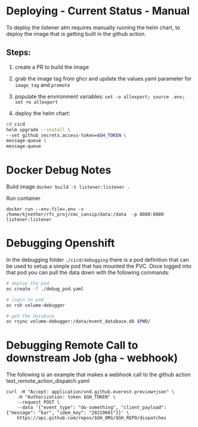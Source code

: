 # Deploying - Current Status - Manual

To deploy the listener atm requires manually running the helm chart, to deploy
the image that is getting built in the github action.

## Steps:

1. create a PR to build the image

2. grab the image tag from ghcr and update the values.yaml parameter for `image_tag` and `promote`

3. populate the environment variables:
    `set -o allexport; source .env; set +o allexport`

3. deploy the helm chart:

```bash
cd cicd
helm upgrade --install \
--set github_secrets.access-token=$GH_TOKEN \
message-queue \
message-queue
```

# Docker Debug Notes

Build image
`docker build -t listener:listener .`

Run container

`docker run --env-file=.env -v /home/kjnether/rfc_proj/cmc_cansip/data:/data  -p 8080:8080 listener:listener`


# Debugging Openshift

In the debugging folder `./cicd/debugging` there is a pod definition that can be
used to setup a simple pod that has mounted the PVC.  Once logged into that pod
you can pull the data down with the following commands:

``` bash
# deploy the pod
oc create -f ./debug_pod.yaml

# login to pod
oc rsh volume-debugger

# get the database
oc rsync volume-debugger:/data/event_database.db $PWD/
```

# Debugging Remote Call to downstream Job (gha - webhook)

The following is an example that makes a webhook call to the github action
test_remote_action_dispatch.yaml

```
curl -H "Accept: application/vnd.github.everest-preview+json" \
    -H "Authorization: token $GH_TOKEN" \
    --request POST \
    --data '{"event_type": "do-something", "client_payload": {"message": "bar", "idem_key": "20210601"}}' \
    https://api.github.com/repos/$GH_ORG/$GH_REPO/dispatches
```
